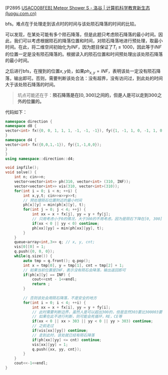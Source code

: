 [P2895 [USACO08FEB\] Meteor Shower S - 洛谷 | 计算机科学教育新生态 (luogu.com.cn)](https://www.luogu.com.cn/problem/P2895)

bfs。难点在于处理走到该点时的时间与该处陨石降落的时间的比较。

可以发现，在某处可能有多个陨石降落，但是此题只考虑陨石降落的最小时间。因此，我们可以考虑根据陨石的降落位置和时间，对陨石降落地进行预处理，取最小时间。在此，将二维空间初始化为$INF$，因为题目保证了$T_i \le 1000$，因此等于$INF$的位置一定是没有陨石降落的。根据读入的陨石位置和时间预处理出该处陨石降落的最小时间。

之后进行bfs，在搜到的位置$x,y$处，如果$ph_{x,y} = INF$，表明该处一定没有陨石降落，输出即可。否则，需要判断该处合法：没有超界，没有访问过，到此处的时间大于该处陨石降落的时间。

> 坑点可能还在于：**陨石降落是在$[0, 300]$之间的，但是人是可以走到300之外的位置的。**

代码如下：

```cpp
namespace direction {
namespace d8 {
vector<int> fx({0, 0, 1, 1, 1, -1, -1, -1}), fy({1, -1, 1, 0, -1, 1, 0, -1});
}
namespace d4 {
vector<int> fx({0,0,1,-1}), fy({1,-1,0,0});
}
}
using namespace::direction::d4;

void inpfile();
void solve() {  
    int n; cin>>n;
    vector<vector<int>> ph(310, vector<int> (310, INF));
    vector<vector<int>> vis(310, vector<int>(310));
    for(int i = 0; i < n; ++i) {
        int x,y,t; cin>>x>>y>>t;
        // 预处理陨石位置附近的最小时间
        ph[x][y] = min(ph[x][y], t);
        for(int j = 0; j < 4; ++j) {
            int xx = x + fx[j], yy = y + fy[j];
            // 只用考虑小于0的情况，大于300的不用考虑。因为是陨石下降在[0, 300] 但是人是可以走到300之外的
            if(xx < 0 || yy < 0) continue;
            ph[xx][yy] = min(ph[xx][yy], t);
        }
    }
    queue<array<int,3>> q; // x, y, cnt;
    vis[0][0] = 1;
    q.push({0, 0, 0});
    while(q.size()) {
        auto tmp = q.front(); q.pop();
        int x = tmp[0], y = tmp[1], cnt = tmp[2] + 1;
        // 如果当前位置是INF，表示没有陨石会降落，输出返回即可
        if(ph[x][y] == INF) {
            cout<<cnt - 1<<endl;
            return ;
        }
        
        // 否则该处会用陨石降落，不是安全的地方
        for(int i = 0; i < 4; ++i) {
            int xx = x + fx[i], yy = y + fy[i];
            // 此时需要判断边界，虽然人是可以超出300的，但是显然303要比300003要优，
            // 如果在此不进行判断，则可能会死循环，RE，CE等
            if(xx < 0 || xx > 303 || yy < 0 || yy > 303) continue;
            // 之前走过
            if(vis[xx][yy]) continue;
            // 走到此时，该处就已经有陨石降落
            if(ph[xx][yy] <= cnt) continue;
            vis[xx][yy] = 1;
            q.push({xx, yy, cnt}); 
        }
    }
    cout<<-1<<endl;
} 
```

